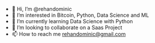 - 👋 Hi, I’m @rehandominic
- 👀 I’m interested in Bitcoin, Python, Data Science and ML
- 🌱 I’m currently learning Data Science with Python
- 💞️ I’m looking to collaborate on a  Saas Project
- 📫 How to reach me rehandominic@gmail.com

<!---
rehandominic/rehandominic is a ✨ special ✨ repository because its `README.md` (this file) appears on your GitHub profile.
You can click the Preview link to take a look at your changes.
--->
